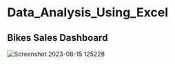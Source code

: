 # Data_Analysis_Using_Excel

## Bikes Sales Dashboard

![Screenshot 2023-08-15 125228](https://github.com/nidhiy7/Kaggle_Data_Files/assets/80893000/a231bd68-b93e-4bf5-a465-a90d7f34bd1d)

